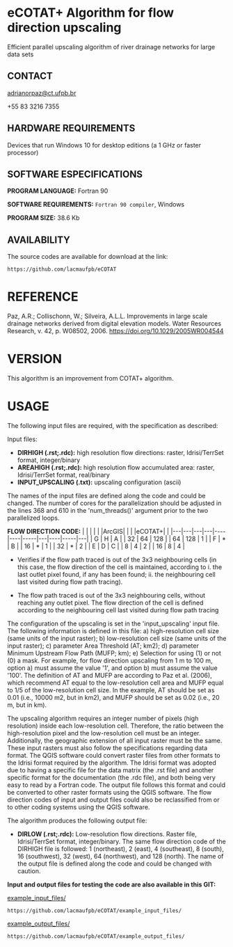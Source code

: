 # eCOTAT+ Algorithm for flow direction upscaling
Efficient parallel upscaling algorithm of river drainage networks for large data sets

CONTACT
-------------

adrianorpaz@ct.ufpb.br
 
+55 83 3216 7355 

HARDWARE REQUIREMENTS
-------------
Devices that run Windows 10 for desktop editions (a 1 GHz or faster processor)

SOFTWARE ESPECIFICATIONS
-------------
**PROGRAM LANGUAGE:**	Fortran 90 

**SOFTWARE REQUIREMENTS:**	`Fortran 90 compiler`, Windows 

**PROGRAM SIZE:**	38.6 Kb
 
AVAILABILITY
-------------
The source codes are available for download at the link: 

	https://github.com/lacmaufpb/eCOTAT

REFERENCE
============

Paz, A.R.; Collischonn, W.; Silveira, A.L.L. Improvements in large scale drainage networks derived from digital elevation models. Water Resources Research, v. 42, p. W08502, 2006. https://doi.org/10.1029/2005WR004544

VERSION
============
This algorithm is an improvement from COTAT+ algorithm.

USAGE
============
The following input files are required, with the specification as described:

Input files: 
* **DIRHIGH (.rst;.rdc):**  high resolution flow directions: raster, Idrisi/TerrSet format, integer/binary
* **AREAHIGH (.rst;.rdc):** high resolution flow accumulated area: raster, Idrisi/TerrSet format, real/binary
* **INPUT_UPSCALING (.txt):** upscaling configuration (ascii)

The names of the input files are defined along the code and could be changed.
The number of cores for the parallelization should be adjusted in the lines 368 and 610
in the 'num_threads()' argument prior to the two parallelized loops.

**FLOW DIRECTION CODE:**
|   |   |   |   |    |ArcGIS|   |   |    |eCOTAT+| | 
|---|---|---|---|----|----|-----|---|----|-----|---|
| G | H	| A |   | 32 | 64 | 128 |   | 64 | 128 | 1 |
| F | * | B |   | 16 | *  |  1  |   | 32 |  *  | 2 |
| E | D | C |   | 8  | 4  |  2  |   | 16 |  8  | 4 |

* Verifies if the flow path traced is out of the 3x3 neighbouring cells (in this case, the flow direction of the cell is maintained, according to i. the last outlet pixel found, if any has been found; ii. the neighbouring cell last visited during flow path tracing).

* The flow path traced is out of the 3x3 neighbouring cells, without reaching any outlet pixel. The flow direction of the cell is defined according to the neighbouring cell last visited during flow path tracing

The configuration of the upscaling is set in the 'input_upscaling' input file. 
The following information is defined in this file: a) high-resolution cell size (same units of the input raster); b) low-resolution cell size (same units of the input raster); c) parameter Area Threshold (AT; km2); d) parameter Minimum Upstream Flow Path (MUFP; km); e) Selection for using (1) or not (0) a mask.
For example, for flow direction upscaling from 1 m to 100 m, option a) must assume the value '1', and option b) must assume the value '100'. The definition of AT and MUFP are according to Paz et al. (2006), which recommend AT equal to the low-resolution cell area and MUFP equal to 1/5 of the low-resolution cell size. In the example, AT should be set as 0.01 (i.e., 10000 m2, but in km2), and MUFP should be set as 0.02 (i.e., 20 m, but in km).

The upscaling algorithm requires an integer number of pixels (high resolution) inside each low-resolution cell. Therefore, the ratio between the high-resolution pixel and the low-resolution cell must be an integer. Additionally, the geographic extension of all input raster must be the same. These input rasters must also follow the specifications regarding data format. The QGIS software could convert raster files from other formats to the Idrisi format required by the algorithm. The Idrisi format was adopted due to having a specific file for the data matrix (the .rst file) and another specific format for the documentation (the .rdc file), and both being very easy to read by a Fortran code. The output file follows this format and could be converted to other raster formats using the QGIS software.
The flow direction codes of input and output files could also be reclassified from or to other coding systems using the QGIS software.

The algorithm produces the following output file:
* **DIRLOW (.rst;.rdc):** Low-resolution flow directions. Raster file, Idrisi/TerrSet format, integer/binary. The same flow direction code of the DIRHIGH file is followed: 1 (northeast), 2 (east), 4 (southeast), 8 (south), 16 (southwest), 32 (west), 64 (northwest), and 128 (north).
The name of the output file is defined along the code and could be changed with caution.

**Input and output files for testing the code are also available in this GIT:**

[example_input_files/](example_input_files)

	https://github.com/lacmaufpb/eCOTAT/example_input_files/

[example_output_files/](example_output_files)

	https://github.com/lacmaufpb/eCOTAT/example_output_files/

